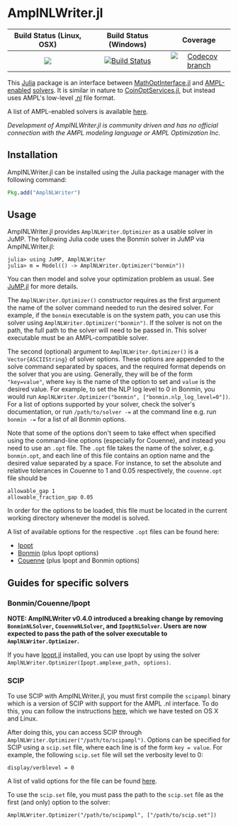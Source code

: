 # AmplNLWriter.jl

| **Build Status (Linux, OSX)** | **Build Status (Windows)** | **Coverage** |
|:-----------------:|:--------------------:|:----------------:|
| [![][build-img]][build-url] | [![Build Status][app-build-img]][app-build-url] | [![Codecov branch][codecov-img]][codecov-url]

[build-img]: https://travis-ci.org/jump-dev/AmplNLWriter.jl.svg?branch=master
[build-url]: https://travis-ci.org/jump-dev/AmplNLWriter.jl

[app-build-img]: https://ci.appveyor.com/api/projects/status/wuf0bmk28wm2dym1?svg=true
[app-build-url]: https://ci.appveyor.com/project/JuliaOpt/amplnlwriter-jl/branch/master

[codecov-img]: https://codecov.io/github/jump-dev/AmplNLWriter.jl/coverage.svg?branch=master
[codecov-url]: https://codecov.io/github/jump-dev/AmplNLWriter.jl?branch=master

This [Julia](https://github.com/JuliaLang/julia) package is an interface between [MathOptInterface.jl](https://github.com/jump-dev/MathOptInterface.jl) and [AMPL-enabled](http://www.ampl.com) [solvers](http://ampl.com/products/solvers/all-solvers-for-ampl/). It is similar in nature to [CoinOptServices.jl](https://github.com/tkelman/CoinOptServices.jl), but instead uses AMPL's low-level [.nl](https://en.wikipedia.org/wiki/Nl_%28format%29) file format.

A list of AMPL-enabled solvers is available [here](http://ampl.com/products/solvers/all-solvers-for-ampl/).

*Development of AmplNLWriter.jl is community driven and has no official connection with the AMPL modeling language or AMPL Optimization Inc.*

## Installation

AmplNLWriter.jl can be installed using the Julia package manager with the following command:

```julia
Pkg.add("AmplNLWriter")
```

## Usage

AmplNLWriter.jl provides ``AmplNLWriter.Optimizer`` as a usable solver in JuMP. The following Julia code uses the Bonmin solver in JuMP via AmplNLWriter.jl:

    julia> using JuMP, AmplNLWriter
    julia> m = Model(() -> AmplNLWriter.Optimizer("bonmin"))

You can then model and solve your optimization problem as usual. See [JuMP.jl](https://github.com/jump-dev/JuMP.jl/blob/master/README.md) for more details.

The ``AmplNLWriter.Optimizer()`` constructor requires as the first argument the name of the solver command needed to run the desired solver. For example, if the ``bonmin`` executable is on the system path, you can use this solver using ``AmplNLWriter.Optimizer("bonmin")``. If the solver is not on the path, the full path to the solver will need to be passed in. This solver executable must be an AMPL-compatible solver.

The second (optional) argument to ``AmplNLWriter.Optimizer()`` is a ``Vector{ASCIIString}`` of solver options. These options are appended to the solve command separated by spaces, and the required format depends on the solver that you are using. Generally, they will be of the form ``"key=value"``, where ``key`` is the name of the option to set and ``value`` is the desired value. For example, to set the NLP log level to 0 in Bonmin, you would run ``AmplNLWriter.Optimizer("bonmin", ["bonmin.nlp_log_level=0"])``. For a list of options supported by your solver, check the solver's documentation, or run ``/path/to/solver -=`` at the command line e.g. run ``bonmin -=`` for a list of all Bonmin options.

Note that some of the options don't seem to take effect when specified using the command-line options (especially for Couenne), and instead you need to use an ``.opt`` file. The ``.opt`` file takes the name of the solver, e.g. ``bonmin.opt``, and each line of this file contains an option name and the desired value separated by a space. For instance, to set the absolute and relative tolerances in Couenne to 1 and 0.05 respectively, the ``couenne.opt`` file should be

```
allowable_gap 1
allowable_fraction_gap 0.05
```

In order for the options to be loaded, this file must be located in the current working directory whenever the model is solved.

A list of available options for the respective ``.opt`` files can be found here:

- [Ipopt](http://www.coin-or.org/Ipopt/documentation/node39.html#app.options_ref)
- [Bonmin](https://github.com/coin-or/Bonmin/blob/master/Bonmin/test/bonmin.opt) (plus Ipopt options)
- [Couenne](https://github.com/coin-or/Couenne/blob/master/Couenne/src/couenne.opt) (plus Ipopt and Bonmin options)

## Guides for specific solvers

### Bonmin/Couenne/Ipopt

**NOTE: AmplNLWriter v0.4.0 introduced a breaking change by removing `BonminNLSolver`, `CouenneNLSolver`, and `IpoptNLSolver`. Users are now expected
to pass the path of the solver executable to `AmplNLWriter.Optimizer`.**

If you have [Ipopt.jl](https://github.com/jump-dev/Ipopt.jl) installed, you can use Ipopt by using the solver `AmplNLWriter.Optimizer(Ipopt.amplexe_path, options)`.

### SCIP

To use SCIP with AmplNLWriter.jl, you must first compile the ``scipampl`` binary which is a version of SCIP with support for the AMPL .nl interface. To do this, you can follow the instructions [here](http://zverovich.net/2012/08/07/using-scip-with-ampl.html), which we have tested on OS X and Linux.

After doing this, you can access SCIP through ``AmplNLWriter.Optimizer("/path/to/scipampl")``. Options can be specified for SCIP using a ``scip.set`` file, where each line is of the form ``key = value``. For example, the following `scip.set` file will set the verbosity level to 0:

    display/verblevel = 0

A list of valid options for the file can be found [here](http://plato.asu.edu/milp/scip.set).

To use the ``scip.set`` file, you must pass the path to the ``scip.set`` file as the first (and only) option to the solver:

    AmplNLWriter.Optimizer("/path/to/scipampl", ["/path/to/scip.set"])
